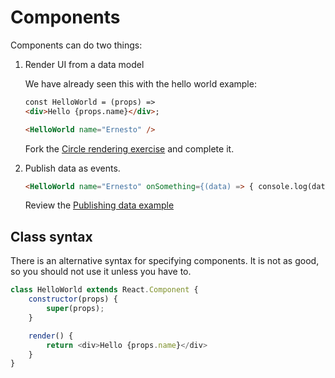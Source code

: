 Components
======

Components can do two things:

1. Render UI from a data model

    We have already seen this with the hello world example:

    ```html
    const HelloWorld = (props) =>
    <div>Hello {props.name}</div>;

    <HelloWorld name="Ernesto" />
    ```

    Fork the [Circle rendering exercise](https://codepen.io/liammclennan/pen/EeyKEj?editors=0010) and complete it.

1. Publish data as events.

    ```html
    <HelloWorld name="Ernesto" onSomething={(data) => { console.log(data); } } />
    ```

    Review the [Publishing data example](https://codepen.io/liammclennan/pen/RYRamx?editors=0010)

Class syntax
------------

There is an alternative syntax for specifying components. It is not as good, so you should not use it unless you have to. 

```javascript
class HelloWorld extends React.Component {
    constructor(props) {
        super(props);
    }

    render() {
        return <div>Hello {props.name}</div>
    }
}
```